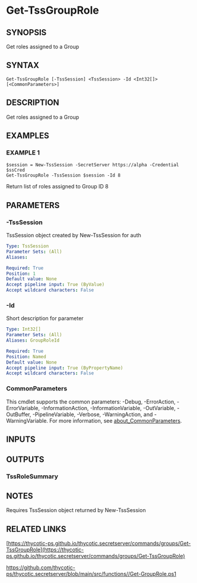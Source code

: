 # Get-TssGroupRole

## SYNOPSIS
Get roles assigned to a Group

## SYNTAX

```
Get-TssGroupRole [-TssSession] <TssSession> -Id <Int32[]> [<CommonParameters>]
```

## DESCRIPTION
Get roles assigned to a Group

## EXAMPLES

### EXAMPLE 1
```
$session = New-TssSession -SecretServer https://alpha -Credential $ssCred
Get-TssGroupRole -TssSession $session -Id 8
```

Return list of roles assigned to Group ID 8

## PARAMETERS

### -TssSession
TssSession object created by New-TssSession for auth

```yaml
Type: TssSession
Parameter Sets: (All)
Aliases:

Required: True
Position: 1
Default value: None
Accept pipeline input: True (ByValue)
Accept wildcard characters: False
```

### -Id
Short description for parameter

```yaml
Type: Int32[]
Parameter Sets: (All)
Aliases: GroupRoleId

Required: True
Position: Named
Default value: None
Accept pipeline input: True (ByPropertyName)
Accept wildcard characters: False
```

### CommonParameters
This cmdlet supports the common parameters: -Debug, -ErrorAction, -ErrorVariable, -InformationAction, -InformationVariable, -OutVariable, -OutBuffer, -PipelineVariable, -Verbose, -WarningAction, and -WarningVariable. For more information, see [about_CommonParameters](http://go.microsoft.com/fwlink/?LinkID=113216).

## INPUTS

## OUTPUTS

### TssRoleSummary
## NOTES
Requires TssSession object returned by New-TssSession

## RELATED LINKS

[https://thycotic-ps.github.io/thycotic.secretserver/commands/groups/Get-TssGroupRole](https://thycotic-ps.github.io/thycotic.secretserver/commands/groups/Get-TssGroupRole)

[https://github.com/thycotic-ps/thycotic.secretserver/blob/main/src/functions/<folder>/Get-GroupRole.ps1](https://github.com/thycotic-ps/thycotic.secretserver/blob/main/src/functions/<folder>/Get-GroupRole.ps1)

